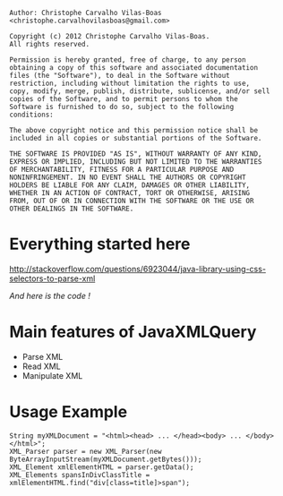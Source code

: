     Author: Christophe Carvalho Vilas-Boas <christophe.carvalhovilasboas@gmail.com>

    Copyright (c) 2012 Christophe Carvalho Vilas-Boas.
    All rights reserved.

    Permission is hereby granted, free of charge, to any person
    obtaining a copy of this software and associated documentation
    files (the "Software"), to deal in the Software without
    restriction, including without limitation the rights to use,
    copy, modify, merge, publish, distribute, sublicense, and/or sell
    copies of the Software, and to permit persons to whom the
    Software is furnished to do so, subject to the following
    conditions:

    The above copyright notice and this permission notice shall be
    included in all copies or substantial portions of the Software.

    THE SOFTWARE IS PROVIDED "AS IS", WITHOUT WARRANTY OF ANY KIND,
    EXPRESS OR IMPLIED, INCLUDING BUT NOT LIMITED TO THE WARRANTIES
    OF MERCHANTABILITY, FITNESS FOR A PARTICULAR PURPOSE AND
    NONINFRINGEMENT. IN NO EVENT SHALL THE AUTHORS OR COPYRIGHT
    HOLDERS BE LIABLE FOR ANY CLAIM, DAMAGES OR OTHER LIABILITY,
    WHETHER IN AN ACTION OF CONTRACT, TORT OR OTHERWISE, ARISING
    FROM, OUT OF OR IN CONNECTION WITH THE SOFTWARE OR THE USE OR
    OTHER DEALINGS IN THE SOFTWARE.

# Everything started here

http://stackoverflow.com/questions/6923044/java-library-using-css-selectors-to-parse-xml

*And here is the code !*

# Main features of JavaXMLQuery

- Parse XML
- Read XML
- Manipulate XML

# Usage Example

    String myXMLDocument = "<html><head> ... </head><body> ... </body></html>";
    XML_Parser parser = new XML_Parser(new ByteArrayInputStream(myXMLDocument.getBytes()));
    XML_Element xmlElementHTML = parser.getData();
    XML_Elements spansInDivClassTitle = xmlElementHTML.find("div[class=title]>span");
